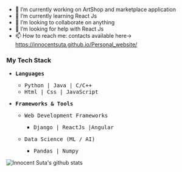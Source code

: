 - 🔭 I’m currently working on ArtShop and marketplace application
- 🌱 I’m currently learning React Js
- 👯 I’m looking to collaborate on anything 
- 🤔 I’m looking for help with React Js
- 📫 How to reach me: contacts available here->  https://innocentsuta.github.io/Personal_website/


<h3><sample> My Tech Stack </sample></h3>
<ul>
    <li>
        <p><samp><b>Languages</b></samp></p>
        <ul>
            <li><samp> Python | Java | C/C++ </samp></li>
            <li><samp> Html | Css | JavaScript</samp></li>
        </ul>
    </li>
    <li>
     <p><samp><b>Frameworks & Tools</b></samp></p>
     <ul>
        <li>
            <p><samp>Web Development Frameworks</samp></p>
            <ul>
                <li><samp>Django | ReactJs |Angular </samp></li>
            </ul>
        </li>
        <li>
            <p><samp>Data Science (ML / AI)<samp></p>
            <ul> 
                <li><samp>Pandas | Numpy </samp></li>
            </ul>
        </li>
     </ul>
     </li>
</ul>

![Innocent Suta's github stats](https://github-readme-stats.vercel.app/api?username=InnocentSuta&count_private=true&show_icons=true)







